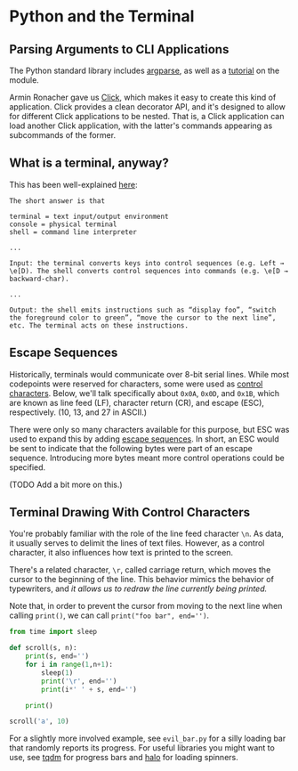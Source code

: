 # Python and the Terminal

## Parsing Arguments to CLI Applications
The Python standard library includes [argparse](https://docs.python.org/3/library/argparse.html),
as well as a [tutorial](https://docs.python.org/3/howto/argparse.html#id1)
on the module.

Armin Ronacher gave us [Click](http://click.pocoo.org/5/),
which makes it easy to create this kind of application.
Click provides a clean decorator API,
and it's designed to allow for different Click applications to be nested.
That is, a Click application can load another Click application,
with the latter's commands appearing as subcommands of the former.

## What is a terminal, anyway?
This has been well-explained [here](https://askubuntu.com/questions/506510/what-is-the-difference-between-terminal-console-shell-and-command-line):

```
The short answer is that

terminal = text input/output environment
console = physical terminal
shell = command line interpreter

...

Input: the terminal converts keys into control sequences (e.g. Left → \e[D). The shell converts control sequences into commands (e.g. \e[D → backward-char).

...

Output: the shell emits instructions such as “display foo”, “switch the foreground color to green”, “move the cursor to the next line”, etc. The terminal acts on these instructions.
```

## Escape Sequences
Historically, terminals would communicate over 8-bit serial lines.
While most codepoints were reserved for characters,
some were used as [control characters](https://en.wikipedia.org/wiki/Control_character).
Below, we'll talk specifically about `0x0A`, `0x0D`, and `0x1B`,
which are known as line feed (LF), character return (CR), and escape (ESC), respectively.
(10, 13, and 27 in ASCII.)

There were only so many characters available for this purpose,
but ESC was used to expand this by adding [escape sequences](https://en.wikipedia.org/wiki/Escape_sequence).
In short, an ESC would be sent to indicate that the following bytes were part
of an escape sequence.
Introducing more bytes meant more control operations could be specified.

(TODO Add a bit more on this.)

## Terminal Drawing With Control Characters
You're probably familiar with the role of the line feed character `\n`.
As data, it usually serves to delimit the lines of text files.
However, as a control character,
it also influences how text is printed to the screen.

There's a related character, `\r`, called carriage return,
which moves the cursor to the beginning of the line.
This behavior mimics the behavior of typewriters,
and *it allows us to redraw the line currently being printed.*

Note that, in order to prevent the cursor from moving to the next line
when calling `print()`, we can call `print("foo bar", end='')`.

```python
from time import sleep

def scroll(s, n):
    print(s, end='')
    for i in range(1,n+1):
        sleep(1)
        print('\r', end='')
        print(i*' ' + s, end='')

    print()

scroll('a', 10)
```

For a slightly more involved example, see `evil_bar.py` for a silly loading bar
that randomly reports its progress.
For useful libraries you might want to use, see
[tqdm](https://github.com/tqdm/tqdm) for progress bars
and
[halo](https://github.com/ManrajGrover/halo) for loading spinners.
